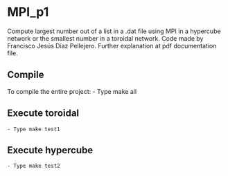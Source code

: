 # MPI_p1
Compute largest number out of a list in a .dat file using MPI in a hypercube network or the smallest number in a toroidal network.
Code made by Francisco Jesús Díaz Pellejero. Further explanation at pdf documentation file.

## Compile
To compile the entire project:
	- Type make all

## Execute toroidal
	- Type make test1
## Execute hypercube
	- Type make test2
